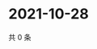 # 2021-10-28

共 0 条

<!-- BEGIN WEIBO -->
<!-- 最后更新时间 Thu Oct 28 2021 20:17:58 GMT+0800 (China Standard Time) -->

<!-- END WEIBO -->
